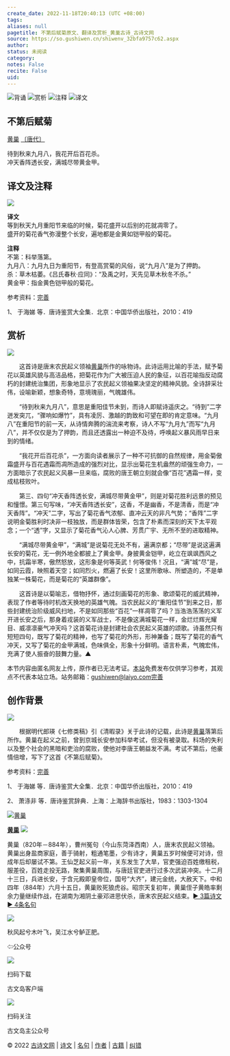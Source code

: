 ```yaml
---
create_date: 2022-11-18T20:40:13 (UTC +08:00)
tags: 
aliases: null
pagetitle: 不第后赋菊原文、翻译及赏析_黄巢古诗_古诗文网
source: https://so.gushiwen.cn/shiwenv_32bfa9757c62.aspx
author: 
status: 未阅读
category: 
notes: False
recite: False
uid: 
---
```


![背诵](https://song.gushiwen.cn/siteimg/bei-pic.png) ![赏析](https://song.gushiwen.cn/siteimg/shang-pic.png) ![注释](https://song.gushiwen.cn/siteimg/zhu-pic.png) ![译文](https://song.gushiwen.cn/siteimg/yi-pic.png)

## 不第后赋菊

[黄巢](https://so.gushiwen.cn/authorv_45bdbf3f2268.aspx) [〔唐代〕](https://so.gushiwen.cn/shiwens/default.aspx?cstr=%e5%94%90%e4%bb%a3)

待到秋来九月八，我花开后百花杀。  
冲天香阵透长安，满城尽带黄金甲。

## 译文及注释

![](https://song.gushiwen.cn/siteimg/speak-er.png)

**译文**  
等到秋天九月重阳节来临的时候，菊花盛开以后别的花就凋零了。  
盛开的菊花香气弥漫整个长安，遍地都是金黄如铠甲般的菊花。

**注释**  
不第：科举落第。  
九月八：九月九日为重阳节，有登高赏菊的风俗，说“九月八”是为了押韵。  
杀：草木枯萎。《吕氏春秋·应同》：“及禹之时，天先见草木秋冬不杀。”  
黄金甲：指金黄色铠甲般的菊花。

参考资料：[完善](https://so.gushiwen.cn/jiucuo.aspx?u=%e7%bf%bb%e8%af%913782%e3%80%8a%e8%af%91%e6%96%87%e5%8f%8a%e6%b3%a8%e9%87%8a%e3%80%8b)

1、 于海娣 等．唐诗鉴赏大全集．北京：中国华侨出版社，2010：419

## 赏析

![](https://song.gushiwen.cn/siteimg/speak-er.png)

　　这首诗是唐末农民起义领袖[黄巢](https://so.gushiwen.cn/authorv_45bdbf3f2268.aspx)所作的咏物诗。此诗运用比喻的手法，赋予菊花以英雄风貌与高洁品格，把菊花作为广大被压迫人民的象征，以百花喻指反动腐朽的封建统治集团，形象地显示了农民起义领袖果决坚定的精神风貌。全诗辞采壮伟，设喻新颖，想象奇特，意境瑰丽，气魄雄伟。

　　“待到秋来九月八”，意思是重阳佳节未到，而诗人即赋诗遥庆之。“待到”二字迸发突兀，“骤响如爆竹”，具有凌厉、激越的韵致和可望在即的肯定意味。“九月八”在重阳节的前一天，从诗情奔腾的湍流来考察，诗人不写“九月九”而写“九月八”，并不仅仅是为了押韵，而且还透露出一种迫不及待，呼唤起义暴风雨早日来到的情绪。

　　“我花开后百花杀”，一方面向读者展示了一种不可抗御的自然规律，用金菊傲霜盛开与百花遇霜而凋所造成的强烈对比，显示出菊花生机盎然的顽强生命力，一方面暗示了农民起义风暴一旦来临，腐败的唐王朝立刻就会像“百花”遇霜一样，变成枯枝败叶。

　　第三、四句“冲天香阵透长安，满城尽带黄金甲”，则是对菊花胜利远景的预见和憧憬。第三句写味，“冲天香阵透长安”，这香，不是幽香，不是清香，而是“冲天香阵”。“冲天”二字，写出了菊花香气浓郁、直冲云天的非凡气势；“香阵”二字说明金菊胜利时决非一枝独放，而是群体皆荣，包含了朴素而深刻的天下太平观念；一个“透”字，又显示了菊花香气沁人心脾、芳贯广宇、无所不至的进取精神。

　　“满城尽带黄金甲”，“满城”是说菊花无处不有，遍满京都；“尽带”是说这遍满长安的菊花，无一例外地全都披上了黄金甲。身披黄金铠甲，屹立在飒飒西风之中，抗霜半寒，傲然怒放，这形象是何等英武！何等俊伟！况且，“满”城“尽”是，如同云霞，映照着天空；如同烈火，燃遍了长安！这里所歌咏、所塑造的，不是单独某一株菊花，而是菊花的“英雄群像”。

　　这首诗是以菊喻志，借物抒怀，通过刻画菊花的形象、歌颂菊花的威武精神，表现了作者等待时机改天换地的英雄气魄。当农民起义的“重阳佳节”到来之日，那些封建统治阶级威风扫地，不是如同那些“百花”一样凋零了吗？当浩浩荡荡的义军开进长安之后，那身着戎装的义军战士，不是像这满城菊花一样，金烂烂辉光耀目、威凛凛豪气冲天吗？这首菊花诗是封建社会农民起义英雄的颂歌。诗虽然只有短短四句，既写了菊花的精神，也写了菊花的外形，形神兼备；既写了菊花的香气冲天，又写了菊花的金甲满城，色味俱全，形象十分鲜明。语言朴素，气魄宏伟，充满了使人振奋的鼓舞力量。▲

本节内容由匿名网友上传，原作者已无法考证。[本站](https://www.gushiwen.cn/)免费发布仅供学习参考，其观点不代表本站立场。站务邮箱：gushiwen@laiyo.com[完善](https://so.gushiwen.cn/jiucuo.aspx?u=%e8%b5%8f%e6%9e%905255%e3%80%8a%e8%b5%8f%e6%9e%90%e3%80%8b)

## 创作背景

![](https://song.gushiwen.cn/siteimg/speak-er.png)

　　根据明代郎瑛《七修类稿》引《清暇录》关于此诗的记载，此诗是[黄巢](https://so.gushiwen.cn/authorv_45bdbf3f2268.aspx)落第后所作。黄巢在起义之前，曾到京城长安参加科举考试，但没有被录取。科场的失利以及整个社会的黑暗和吏治的腐败，使他对李唐王朝益发不满。考试不第后，他豪情倍增，写下了这首《不第后赋菊》。

参考资料：[完善](https://so.gushiwen.cn/jiucuo.aspx?u=%e8%b5%8f%e6%9e%905254%e3%80%8a%e5%88%9b%e4%bd%9c%e8%83%8c%e6%99%af%e3%80%8b)

1、 于海娣 等．唐诗鉴赏大全集．北京：中国华侨出版社，2010：419

2、 萧涤非 等．唐诗鉴赏辞典．上海：上海辞书出版社，1983：1303-1304

[![黄巢](https://song.gushiwen.cn/authorImg/huangchao.jpg)](https://so.gushiwen.cn/authorv_45bdbf3f2268.aspx)

[**黄巢**](https://so.gushiwen.cn/authorv_45bdbf3f2268.aspx) ![](https://song.gushiwen.cn/siteimg/speak-er.png)

黄巢（820年－884年），曹州冤句（今山东菏泽西南）人，唐末农民起义领袖。黄巢出身盐商家庭，善于骑射，粗通笔墨，少有诗才，黄巢五岁时候便可对诗，但成年后却屡试不第。王仙芝起义前一年，关东发生了大旱，官吏强迫百姓缴租税，服差役，百姓走投无路，聚集黄巢周围，与唐廷官吏进行过多次武装冲突。十二月十三日，兵进长安，于含元殿即皇帝位，国号“大齐”，建元金统，大赦天下。中和四年（884年）六月十五日，黄巢败死狼虎谷。昭宗天复初年，黄巢侄子黄皓率剩余力量继续作战，在湖南为湘阴土豪邓进思伏杀，唐末农民起义结束。[► 3篇诗文](https://so.gushiwen.cn/shiwens/default.aspx?astr=%e9%bb%84%e5%b7%a2)　[► 4条名句](https://so.gushiwen.cn/mingjus/default.aspx?astr=%e9%bb%84%e5%b7%a2)

![](https://song.gushiwen.cn/siteimg/app/erma_guwendao.png)

秋风起兮木叶飞，吴江水兮鲈正肥。

⇦公众号

![](https://song.gushiwen.cn/siteimg/app/appdownGwd2021.png)

扫码下载

古文岛客户端

![](https://song.gushiwen.cn/siteimg/app/erma_guwendao.png)

扫码关注

古文岛主公众号

© 2022 [古诗文网](https://www.gushiwen.cn/) | [诗文](https://so.gushiwen.cn/shiwens/) | [名句](https://so.gushiwen.cn/mingjus/) | [作者](https://so.gushiwen.cn/authors/) | [古籍](https://so.gushiwen.cn/guwen/) | [纠错](https://so.gushiwen.cn/jiucuo.aspx?u=)
